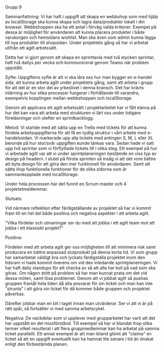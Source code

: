 
Grupp 9

Sammanfattning:
Vi har haft i uppgift att skapa en webbshop som med hjälp av localStorage ska kunna skapa och lagra data/produkter lokalt i din browser. Webbshoppen ska ha ett antal i förväg valda kriterier. Exempel på dessa är möjlighet för användaren att kunna placera produkter i både varukorgen och hemsidans wishlist. Man ska även som admin kunna lägga till nya produkter till shopsidan. Under projektets gång så har vi arbetat utifrån ett agilt arbetssätt.

Detta har vi gjort genom att skapa en sprinttavla med två stycken sprintar, haft två dailys per vecka och kommunicerat genom Teams när problem uppstått. 

Syfte: 
Uppgiftens syfte är att vi ska lära oss hur man bygger en e-handel sida, att kunna arbeta agilt under projektets gång, samt att arbeta i grupp för att det är en stor del av yrkeslivet i denna bransch. Det har krävts inlärning av hur olika processer fungerar i förhållande till varandra, exempelvis kopplingen mellan webbshoppen och localStorage.

Genom att applicera ett agilt arbetssätt i projektarbetet har vi fått känna på hur det kan vara att arbeta med strukturen vi lärt oss under tidigare föreläsningar och utefter en sprintbacklogg. 

Metod:
Vi startde med att sätta upp en Trello med tickets för att kunna fördela arbetsuppgifterna för att få en tydlig struktur i vårt arbete med e-handelssidan. 
Vi markerade upp alla tickets med antingen S, M, L eller XL beronde på hur stor/svår uppgiften kunde tänkas vara. Sedan hade vi satt upp två sprintar som vi förflyttade tickets till i olika steg. Ett exempel på hur vi arbetade agilt var att vi under sprintplaneringen bestämde en viss typ av design på headern. I slutet på första sprinten så insåg vi att det vore bättre att byta design för att göra den mer funktionell för användaren. Samt att sätta ihop funktionella funktioner för de olika sidorna som är sammankopplade med localStorage.

Under hela processen har det funnit en Scrum master och 4 projektetmedlemmar.  


Slutsats:

Vid närmare reflektion efter färdigställande av projektet så har vi kommit fram till en hel del både positiva och negativa aspekter i att arbeta agilt. 

"Vilka fördelar och utmaningar ser du med att jobba i ett agilt team mot att jobba i ett klassiskt  projekt?"

Positiva:

Fördelen med att arbeta agilt ger oss möjligheten till att minimera risk samt producera en bättre anpassad slutprodukt på denna korta tid. 
Vi som grupp har samarbetat väldigt bra och lyckats färdigställa projektet inom den tidsram vi hade kommit överens om vid den inledande sprintplaneringen. Vi har haft daily standups för att checka av så att alla har koll på vad som ska göras. Om någon stött på problem så har man kunnat prata om det vid dessa möten, samt lösa problemet. Genom att vi jobbat agilt så pushas gruppen framåt hela tiden då alla ansvarar för sin ticket och man kan inte "strunta" i att göra sin ticket för då kommer både gruppen och projektet påverkas. 

Därefter jobbar man en bit i taget innan man utvärderar. Ser vi att vi är på rätt spår, så fortsätter vi med samma arbetscykel.

Negativa:
De nackdelar som vi upplever med grupparbetet har varit att det har uppstått en del missförstånd. Till exempel så har vi blandat ihop olika termer vilket resulterat i att flera gruppmedlemmar kan ha arbetat på samma ticket parallellt. Ett annat exempel är att man ibland glömt att "claima" en ticket så att en uppgift eventuellt kan ha hamnat lite senare i tid än önskat enligt den förbestämda planen.